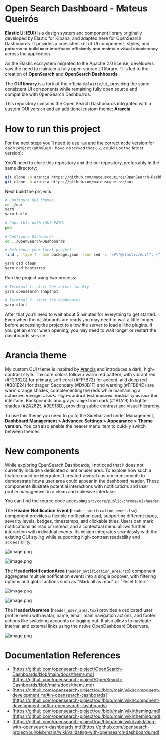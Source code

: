 # Open Search Dashboard - Mateus Queirós

**Elastic UI (EUI)** is a design system and component library originally developed by Elastic for Kibana, and adapted here for OpenSearch Dashboards. It provides a consistent set of UI components, styles, and patterns to build user interfaces efficiently and maintain visual consistency across the application.

As the Elastic ecosystem migrated to the Apache 2.0 license, developers saw the need to maintain a fully open-source UI library. This led to the creation of **OpenSearch** and **OpenSearch Dashboards**.

The **OUI library** is a fork of the official `@elastic/ui`, providing the same consistent UI components while remaining fully open source and compatible with OpenSearch Dashboards.

This repository contains the Open Search Dashboards integrated with a custom OUI version and an additional custom theme: **Arancia**.

# How to run this project

For the next steps you’ll need to use `nvm` and the correct node version for each project (although I have observed that `oui` could use the latest version):

You’ll need to clone this repository and the oui repository, preferrably in the same directory:

```bash
git clone -b arancia https://github.com/mateuscqueiros/OpenSearch-Dashboards
git clone -b arancia https://github.com/mateuscqueiros/oui
```

Next build the projects:

```bash
# Configure OUI themes
cd ./oui
yarn
yarn build

# Copy this path (OUI_PATH)
pwd

# Configure Dashboards
cd ../OpenSearch-Dashboards

# Reference your local project
find . -type f -name package.json -exec sed -i 's#\"@elastic/eui\": \".*\"#\"@elastic/eui\": \"file:/c/Users/Usuario/Documents/.work/personal/oui\"#g' {} \;

yarn osd clean
yarn osd bootstrap
```

Run the project using two process:

```bash
# Terminal 1: start the server locally
yarn opensearch snapshot

# Terminal 2: start the dashboards
yarn start
```

After that you’ll need to wait about 5 minutes for everything to get started. Even when the dashboards are ready you may need to wait a little longer before accessing the project to allow the server to load all the plugins. If you get an error when opening, you may need to wait longer or restart the dashboards service.

# Arancia theme

My custom OUI theme is inspired by [Arancia](https://arancia.ca/) and introduces a dark, high-contrast style. The core colors follow a warm red pattern, with vibrant red (#F2382C) for primary, soft coral (#FF7B72) for accent, and deep red (#B81E24) for danger. Secondary (#D98B1F) and warning (#FFB84D) are warm orange shades, complementing the reds while maintaining a cohesive, energetic look. High-contrast text ensures readability across the interface. Backgrounds and grays range from dark (#1B1A19) to lighter shades (#2A2625, #9E918D), providing subtle contrast and visual hierarchy.

To use this theme you need to go to the Sidebar and under Management, **Dashboard Management > Advanced Settings > Appearance > Theme version**. You can also enable the header menu item to quickly switch between themes.

# New components

While exploring OpenSearch Dashboards, I noticced that it does not currently include a dedicated client or user area. To explore how such a feature could be integrated, I created several custom components to demonstrate how a user area could appear in the dashboard header. These components illustrate potential interactions with notifications and user profile management in a clean and cohesive interface.

You can find the source code accessing `src/core/public/chrome/ui/header`.

The **Header Notification Event (**`header_notification_event.tsx`**)** component provides a flexible notification card, supporting different types, severity levels, badges, timestamps, and clickable titles. Users can mark notifications as read or unread, and a contextual menu allows further interaction with individual events. Its design integrates seamlessly with the existing OUI styling while supporting high-contrast readability and accessibility.

![image.png](image.png)

![image.png](image%201.png)

The **HeaderNotificationArea** **(**`header_notification_area.tsx`**)** component aggregates multiple notification events into a single popover, with filtering options and global actions such as "Mark all as read" or "Reset filters".

![image.png](image%202.png)

![image.png](image%203.png)

The **HeaderUserArea** **(**`header_user_area.tsx`**)** provides a dedicated user profile menu with avatar, name, email, main navigation actions, and footer actions like switching accounts or logging out. It also allows to navigate internal and external links using the native OpenDashboard Observers.

![image.png](image%204.png)

# Documentation References

- [https://github.com/opensearch-project/OpenSearch-Dashboards/blob/main/docs/theme.md](https://github.com/opensearch-project/OpenSearch-Dashboards/blob/main/docs/theme.md)
- [https://github.com/opensearch-project/oui/blob/main/wiki/component-development.md#in-opensearch-dashboards](https://github.com/opensearch-project/oui/blob/main/wiki/component-development.md#in-opensearch-dashboards)
- [https://github.com/opensearch-project/oui/blob/main/wiki/theming.md](https://github.com/opensearch-project/oui/blob/main/wiki/theming.md)
- [https://github.com/opensearch-project/oui/blob/main/wiki/validating-with-opensearch-dashboards.md](https://github.com/opensearch-project/oui/blob/main/wiki/validating-with-opensearch-dashboards.md)

